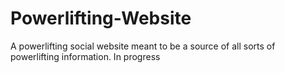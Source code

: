 # Powerlifting-Website
A powerlifting social website meant to be a source of all sorts of powerlifting information.  In progress
